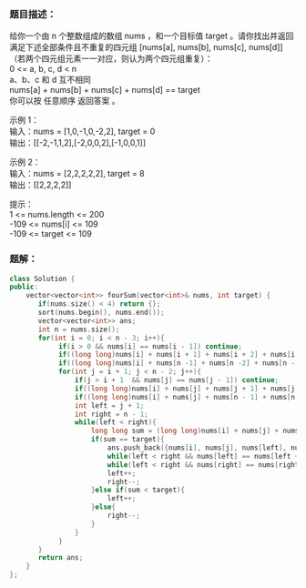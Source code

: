 ### 题目描述：
给你一个由 n 个整数组成的数组 nums ，和一个目标值 target 。请你找出并返回满足下述全部条件且不重复的四元组 [nums[a], nums[b], nums[c], nums[d]] （若两个四元组元素一一对应，则认为两个四元组重复）：<br>
0 <= a, b, c, d < n<br>
a、b、c 和 d 互不相同<br>
nums[a] + nums[b] + nums[c] + nums[d] == target<br>
你可以按 任意顺序 返回答案 。

示例 1：<br>
输入：nums = [1,0,-1,0,-2,2], target = 0<br>
输出：[[-2,-1,1,2],[-2,0,0,2],[-1,0,0,1]]

示例 2：<br>
输入：nums = [2,2,2,2,2], target = 8<br>
输出：[[2,2,2,2]]

提示：<br>
1 <= nums.length <= 200<br>
-109 <= nums[i] <= 109<br>
-109 <= target <= 109

### 题解：
```c++
class Solution {
public:
    vector<vector<int>> fourSum(vector<int>& nums, int target) {
       if(nums.size() < 4) return {};
       sort(nums.begin(), nums.end());
       vector<vector<int>> ans;
       int n = nums.size();
       for(int i = 0; i < n - 3; i++){
            if(i > 0 && nums[i] == nums[i - 1]) continue;
            if((long long)nums[i] + nums[i + 1] + nums[i + 2] + nums[i + 3] > target) break;
            if((long long)nums[i] + nums[n -1] + nums[n -2] + nums[n - 3] < target) continue;
            for(int j = i + 1; j < n - 2; j++){
                if(j > i + 1  && nums[j] == nums[j - 1]) continue;
                if((long long)nums[i] + nums[j] + nums[j + 1] + nums[j + 2] > target) break;
                if((long long)nums[i] + nums[j] + nums[n - 1] + nums[n - 2] < target) continue;
                int left = j + 1;
                int right = n - 1;
                while(left < right){
                    long long sum = (long long)nums[i] + nums[j] + nums[left] + nums[right];
                    if(sum == target){
                        ans.push_back({nums[i], nums[j], nums[left], nums[right]});
                        while(left < right && nums[left] == nums[left + 1]) left++;
                        while(left < right && nums[right] == nums[right - 1]) right--;
                        left++;
                        right--;
                    }else if(sum < target){
                        left++;
                    }else{
                        right--;
                    }
                }
            }
       }
       return ans;
    }
};
```
